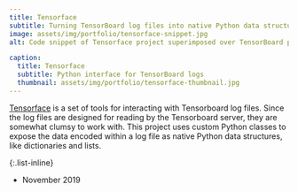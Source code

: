 ```yaml
---
title: Tensorface
subtitle: Turning TensorBoard log files into native Python data structures
image: assets/img/portfolio/tensorface-snippet.jpg
alt: Code snippet of Tensorface project superimposed over TensorBoard plots

caption:
  title: Tensorface
  subtitle: Python interface for TensorBoard logs
  thumbnail: assets/img/portfolio/tensorface-thumbnail.jpg
---
```

[Tensorface](https://github.com/AudreyBeard/tensorface) is a set of tools for interacting with Tensorboard log files. Since the log files are designed for reading by the Tensorboard server, they are somewhat clumsy to work with. This project uses custom Python classes to expose the data encoded within a log file as native Python data structures, like dictionaries and lists.

{:.list-inline}
- November 2019

